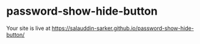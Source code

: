 # password-show-hide-button
Your site is live at 
https://salauddin-sarker.github.io/password-show-hide-button/

